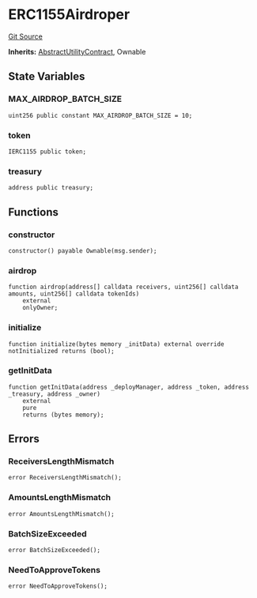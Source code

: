 # ERC1155Airdroper
[Git Source](https://github.com/SolidityUniversity/smart-deployer/blob/c317992a2ee80ce05c7c36182238c87b8702d943/src/ERC1155Airdroper/ERC1155Airdroper.sol)

**Inherits:**
[AbstractUtilityContract](/src/UtilityContract/AbstractUtilityContract.sol/abstract.AbstractUtilityContract.md), Ownable


## State Variables
### MAX_AIRDROP_BATCH_SIZE

```solidity
uint256 public constant MAX_AIRDROP_BATCH_SIZE = 10;
```


### token

```solidity
IERC1155 public token;
```


### treasury

```solidity
address public treasury;
```


## Functions
### constructor


```solidity
constructor() payable Ownable(msg.sender);
```

### airdrop


```solidity
function airdrop(address[] calldata receivers, uint256[] calldata amounts, uint256[] calldata tokenIds)
    external
    onlyOwner;
```

### initialize


```solidity
function initialize(bytes memory _initData) external override notInitialized returns (bool);
```

### getInitData


```solidity
function getInitData(address _deployManager, address _token, address _treasury, address _owner)
    external
    pure
    returns (bytes memory);
```

## Errors
### ReceiversLengthMismatch

```solidity
error ReceiversLengthMismatch();
```

### AmountsLengthMismatch

```solidity
error AmountsLengthMismatch();
```

### BatchSizeExceeded

```solidity
error BatchSizeExceeded();
```

### NeedToApproveTokens

```solidity
error NeedToApproveTokens();
```

